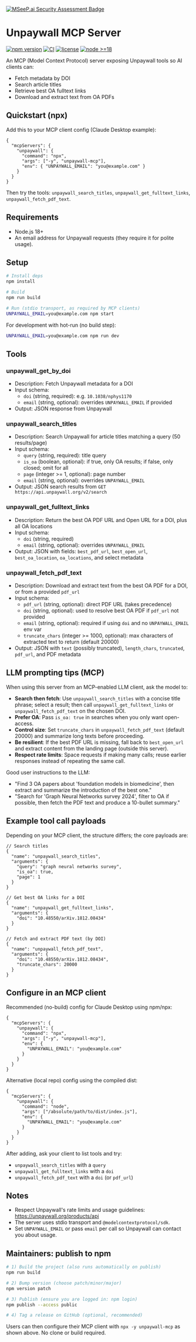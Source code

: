 [![MSeeP.ai Security Assessment Badge](https://mseep.net/pr/elliotpadfield-unpaywall-mcp-badge.png)](https://mseep.ai/app/elliotpadfield-unpaywall-mcp)

# Unpaywall MCP Server
[![npm version](https://img.shields.io/npm/v/unpaywall-mcp.svg)](https://www.npmjs.com/package/unpaywall-mcp)
[![CI](https://github.com/ElliotPadfield/unpaywall-mcp/actions/workflows/ci.yml/badge.svg)](https://github.com/ElliotPadfield/unpaywall-mcp/actions/workflows/ci.yml)
[![license](https://img.shields.io/npm/l/unpaywall-mcp.svg)](LICENSE)
[![node >=18](https://img.shields.io/badge/node-%3E%3D18-brightgreen.svg)](#requirements)

An MCP (Model Context Protocol) server exposing Unpaywall tools so AI clients can:

- Fetch metadata by DOI
- Search article titles
- Retrieve best OA fulltext links
- Download and extract text from OA PDFs

## Quickstart (npx)

Add this to your MCP client config (Claude Desktop example):

```jsonc
{
  "mcpServers": {
    "unpaywall": {
      "command": "npx",
      "args": ["-y", "unpaywall-mcp"],
      "env": { "UNPAYWALL_EMAIL": "you@example.com" }
    }
  }
}
```

Then try the tools: `unpaywall_search_titles`, `unpaywall_get_fulltext_links`, `unpaywall_fetch_pdf_text`.

## Requirements

- Node.js 18+
- An email address for Unpaywall requests (they require it for polite usage).

## Setup

```bash
# Install deps
npm install

# Build
npm run build

# Run (stdio transport, as required by MCP clients)
UNPAYWALL_EMAIL=you@example.com npm start
```

For development with hot-run (no build step):

```bash
UNPAYWALL_EMAIL=you@example.com npm run dev
```

## Tools

### unpaywall_get_by_doi

- Description: Fetch Unpaywall metadata for a DOI
- Input schema:
  - `doi` (string, required): e.g. `10.1038/nphys1170`
  - `email` (string, optional): overrides `UNPAYWALL_EMAIL` if provided
- Output: JSON response from Unpaywall

### unpaywall_search_titles

- Description: Search Unpaywall for article titles matching a query (50 results/page)
- Input schema:
  - `query` (string, required): title query
  - `is_oa` (boolean, optional): if true, only OA results; if false, only closed; omit for all
  - `page` (integer >= 1, optional): page number
  - `email` (string, optional): overrides `UNPAYWALL_EMAIL`
- Output: JSON search results from `GET https://api.unpaywall.org/v2/search`

### unpaywall_get_fulltext_links

- Description: Return the best OA PDF URL and Open URL for a DOI, plus all OA locations
- Input schema:
  - `doi` (string, required)
  - `email` (string, optional): overrides `UNPAYWALL_EMAIL`
- Output: JSON with fields: `best_pdf_url`, `best_open_url`, `best_oa_location`, `oa_locations`, and select metadata

### unpaywall_fetch_pdf_text

- Description: Download and extract text from the best OA PDF for a DOI, or from a provided `pdf_url`
- Input schema:
  - `pdf_url` (string, optional): direct PDF URL (takes precedence)
  - `doi` (string, optional): used to resolve best OA PDF if `pdf_url` not provided
  - `email` (string, optional): required if using `doi` and no `UNPAYWALL_EMAIL` env var
  - `truncate_chars` (integer >= 1000, optional): max characters of extracted text to return (default 20000)
- Output: JSON with `text` (possibly truncated), `length_chars`, `truncated`, `pdf_url`, and PDF metadata

## LLM prompting tips (MCP)

When using this server from an MCP-enabled LLM client, ask the model to:

- __Search then fetch__: Use `unpaywall_search_titles` with a concise title phrase; select a result; then call `unpaywall_get_fulltext_links` or `unpaywall_fetch_pdf_text` on the chosen DOI.
- __Prefer OA__: Pass `is_oa: true` in searches when you only want open-access.
- __Control size__: Set `truncate_chars` in `unpaywall_fetch_pdf_text` (default 20000) and summarize long texts before proceeding.
- __Be resilient__: If the best PDF URL is missing, fall back to `best_open_url` and extract content from the landing page (outside this server).
- __Respect rate limits__: Space requests if making many calls; reuse earlier responses instead of repeating the same call.

Good user instructions to the LLM:

- "Find 3 OA papers about 'foundation models in biomedicine', then extract and summarize the introduction of the best one."
- "Search for 'Graph Neural Networks survey 2024', filter to OA if possible, then fetch the PDF text and produce a 10-bullet summary."

## Example tool call payloads

Depending on your MCP client, the structure differs; the core payloads are:

```jsonc
// Search titles
{
  "name": "unpaywall_search_titles",
  "arguments": {
    "query": "graph neural networks survey",
    "is_oa": true,
    "page": 1
  }
}
```

```jsonc
// Get best OA links for a DOI
{
  "name": "unpaywall_get_fulltext_links",
  "arguments": {
    "doi": "10.48550/arXiv.1812.08434"
  }
}
```

```jsonc
// Fetch and extract PDF text (by DOI)
{
  "name": "unpaywall_fetch_pdf_text",
  "arguments": {
    "doi": "10.48550/arXiv.1812.08434",
    "truncate_chars": 20000
  }
}
```

## Configure in an MCP client

Recommended (no-build) config for Claude Desktop using npm/npx:

```jsonc
{
  "mcpServers": {
    "unpaywall": {
      "command": "npx",
      "args": ["-y", "unpaywall-mcp"],
      "env": {
        "UNPAYWALL_EMAIL": "you@example.com"
      }
    }
  }
}
```

Alternative (local repo) config using the compiled dist:

```jsonc
{
  "mcpServers": {
    "unpaywall": {
      "command": "node",
      "args": ["/absolute/path/to/dist/index.js"],
      "env": {
        "UNPAYWALL_EMAIL": "you@example.com"
      }
    }
  }
}
```

After adding, ask your client to list tools and try:

- `unpaywall_search_titles` with a `query`
- `unpaywall_get_fulltext_links` with a `doi`
- `unpaywall_fetch_pdf_text` with a `doi` (or `pdf_url`)

## Notes

- Respect Unpaywall's rate limits and usage guidelines: https://unpaywall.org/products/api
- The server uses stdio transport and `@modelcontextprotocol/sdk`.
- Set `UNPAYWALL_EMAIL` or pass `email` per call so Unpaywall can contact you about usage.

## Maintainers: publish to npm

```bash
# 1) Build the project (also runs automatically on publish)
npm run build

# 2) Bump version (choose patch/minor/major)
npm version patch

# 3) Publish (ensure you are logged in: npm login)
npm publish --access public

# 4) Tag a release on GitHub (optional, recommended)
```

Users can then configure their MCP client with `npx -y unpaywall-mcp` as shown above. No clone or build required.
